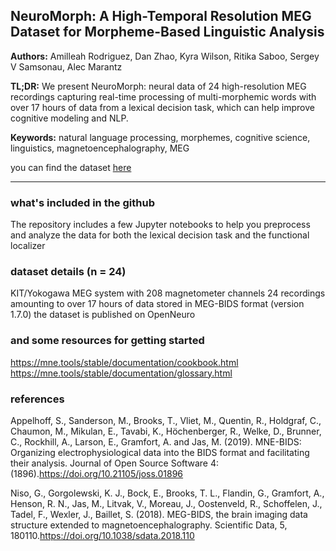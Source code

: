 ## NeuroMorph: A High-Temporal Resolution MEG Dataset for Morpheme-Based Linguistic Analysis

**Authors:** Amilleah Rodriguez, Dan Zhao, Kyra Wilson, Ritika Saboo, Sergey V Samsonau, Alec Marantz

**TL;DR:** We present NeuroMorph: neural data of 24 high-resolution MEG recordings capturing real-time processing of multi-morphemic words with over 17 hours of data from a lexical decision task, which can help improve cognitive modeling and NLP.

**Keywords:** natural language processing, morphemes, cognitive science, linguistics, magnetoencephalography, MEG

you can find the dataset [here](https://openneuro.org/datasets/ds005241)

---

### what's included in the github

The repository includes a few Jupyter notebooks to help you preprocess and analyze the data for both the lexical decision task and the functional localizer

### dataset details (n = 24)

KIT/Yokogawa MEG system with 208 magnetometer channels
24 recordings amounting to over 17 hours of data
stored in MEG-BIDS format (version 1.7.0)
the dataset is published on OpenNeuro

### and some resources for getting started

https://mne.tools/stable/documentation/cookbook.html
https://mne.tools/stable/documentation/glossary.html

### references

Appelhoff, S., Sanderson, M., Brooks, T., Vliet, M., Quentin, R., Holdgraf, C., Chaumon, M., Mikulan, E., Tavabi, K., Höchenberger, R., Welke, D., Brunner, C., Rockhill, A., Larson, E., Gramfort, A. and Jas, M. (2019). MNE-BIDS: Organizing electrophysiological data into the BIDS format and facilitating their analysis. Journal of Open Source Software 4: (1896).https://doi.org/10.21105/joss.01896

Niso, G., Gorgolewski, K. J., Bock, E., Brooks, T. L., Flandin, G., Gramfort, A., Henson, R. N., Jas, M., Litvak, V., Moreau, J., Oostenveld, R., Schoffelen, J., Tadel, F., Wexler, J., Baillet, S. (2018). MEG-BIDS, the brain imaging data structure extended to magnetoencephalography. Scientific Data, 5, 180110.https://doi.org/10.1038/sdata.2018.110
